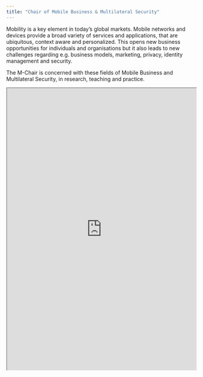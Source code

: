 ```yaml
---
title: "Chair of Mobile Business & Multilateral Security"
---
```


Mobility is a key element in today’s global markets. Mobile networks and devices provide a broad variety of services and applications, that are ubiquitous, context aware and personalized. This opens new business opportunities for individuals and organisations but it also leads to new challenges regarding e.g. business models, marketing, privacy, identity management and security.

The M-Chair is concerned with these fields of Mobile Business and Multilateral Security, in research, teaching and practice.

<iframe height="750" width="100%" src="https://ewelton.github.io/ktest/wiki.html#Chair%20of%20Mobile%20Business%20&%20Multilateral%20Security"></iframe>
